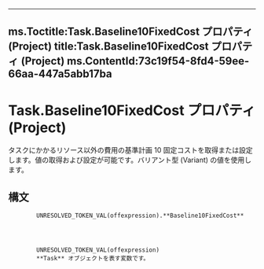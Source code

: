 

---
ms.Toctitle:Task.Baseline10FixedCost プロパティ (Project)
title:Task.Baseline10FixedCost プロパティ (Project)
ms.ContentId:73c19f54-8fd4-59ee-66aa-447a5abb17ba
---
# Task.Baseline10FixedCost プロパティ (Project)




タスクにかかるリソース以外の費用の基準計画 10 固定コストを取得または設定します。値の取得および設定が可能です。バリアント型 (Variant) の値を使用します。

## 構文

            UNRESOLVED_TOKEN_VAL(offexpression).**Baseline10FixedCost**




            UNRESOLVED_TOKEN_VAL(offexpression)
            **Task** オブジェクトを表す変数です。




